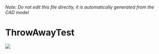 ###### Note: Do not edit this file directly, it is automatically generated from the CAD model

# ThrowAwayTest

![](/project.svg)



 

